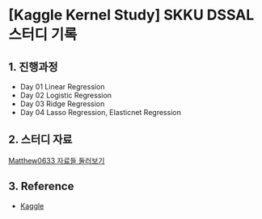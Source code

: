 # <br/> [Kaggle Kernel Study] SKKU DSSAL 스터디 기록

## 1. 진행과정
- Day 01 Linear Regression
- Day 02 Logistic Regression
- Day 03 Ridge Regression
- Day 04 Lasso Regression, Elasticnet Regression

## 2. 스터디 자료
[Matthew0633 자료들 둘러보기](https://matthew0633.tistory.com/)

## 3. Reference
- [Kaggle](https://www.kaggle.com/)
